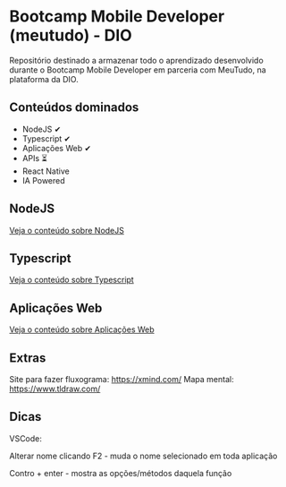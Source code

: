 # Bootcamp Mobile Developer (meutudo) - DIO

Repositório destinado a armazenar todo o aprendizado desenvolvido durante o Bootcamp Mobile Developer em parceria com MeuTudo, na plataforma da DIO.

## Conteúdos dominados

* NodeJS ✔ 
* Typescript ✔ 
* Aplicações Web ✔ 
* APIs ⏳
* React Native
* IA Powered

## NodeJS

[Veja o conteúdo sobre NodeJS](./NodeJS/README.md)

## Typescript

[Veja o conteúdo sobre Typescript](./Typescript/README.md)

## Aplicações Web

[Veja o conteúdo sobre Aplicações Web](./Aplicações%20Web)

## Extras

Site para fazer fluxograma: https://xmind.com/
Mapa mental: https://www.tldraw.com/

## Dicas

VSCode:

Alterar nome clicando F2 - muda o nome selecionado em toda aplicação

Contro + enter - mostra as opções/métodos daquela função
